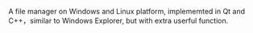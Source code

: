 A file manager on Windows and Linux platform, implememted in Qt and C++，similar to Windows Explorer, but with extra userful function.